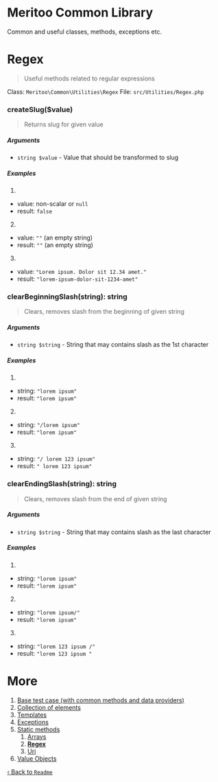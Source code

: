 # Meritoo Common Library

Common and useful classes, methods, exceptions etc.

# Regex

> Useful methods related to regular expressions

Class: `Meritoo\Common\Utilities\Regex`
File: `src/Utilities/Regex.php`

### createSlug($value)

> Returns slug for given value

##### Arguments

- `string $value` - Value that should be transformed to slug

##### Examples

1)

  - value: non-scalar or `null`
  - result: `false`

2)

  - value: `""` (an empty string)
  - result: `""` (an empty string)

3)

  - value: `"Lorem ipsum. Dolor sit 12.34 amet."`
  - result: `"lorem-ipsum-dolor-sit-1234-amet"`

### clearBeginningSlash(string): string

> Clears, removes slash from the beginning of given string

##### Arguments

- `string $string` - String that may contains slash as the 1st character

##### Examples

1)

  - string: `"lorem ipsum"`
  - result: `"lorem ipsum"`

2)

  - string: `"/lorem ipsum"`
  - result: `"lorem ipsum"`

3)

  - string: `"/ lorem 123 ipsum"`
  - result: `" lorem 123 ipsum"`

### clearEndingSlash(string): string

> Clears, removes slash from the end of given string

##### Arguments

- `string $string` - String that may contains slash as the last character

##### Examples

1)

  - string: `"lorem ipsum"`
  - result: `"lorem ipsum"`

2)

  - string: `"lorem ipsum/"`
  - result: `"lorem ipsum"`

3)

  - string: `"lorem 123 ipsum /"`
  - result: `"lorem 123 ipsum "`

# More

1. [Base test case (with common methods and data providers)](../Base-test-case.md)
2. [Collection of elements](../Collection/Collection.md)
3. [Templates](../Collection/Templates.md)
4. [Exceptions](../Exceptions.md)
5. [Static methods](../Static-methods.md)
   1. [Arrays](../Static-methods/Arrays.md)
   2. [**Regex**](Regex.md)
   3. [Uri](Uri.md)
6. [Value Objects](../Value-Objects.md)

[&lsaquo; Back to `Readme`](../../README.md)
